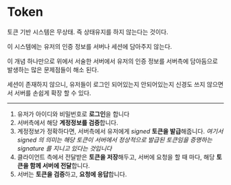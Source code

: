 # Token

토큰 기반 시스템은 무상태. 즉 상태유지를 하지 않는다는 것이다. 

이 시스템에는 유저의 인증 정보를 서버나 세션에 담아주지 않는다.

이 개념 하나만으로 위에서 서술한 서버에서 유저의 인증 정보를 서버측에 담아둠으로 발생하는 많은 문제점들이 해소 된다.

세션이 존재하지 않으니, 유저들이 로그인 되어있는지 안되어있는지 신경도 쓰지 않으면서 서버를 손쉽게 확장 할 수 있다.

----

1. 유저가 아이디와 비밀번호로 **로그인**을 합니다
2. 서버측에서 해당 **계정정보를 검증**합니다.
3. 계정정보가 정확하다면, 서버측에서 유저에게 *signed* **토큰을 발급**해줍니다.
   *여기서 signed 의 의미는 해당 토큰이 서버에서 정상적으로 발급된 토큰임을 증명하는 signature 를 지니고 있다는 것입니다*
4. 클라이언트 측에서 전달받은 **토큰을 저장**해두고, 서버에 요청을 할 때 마다, 해당 **토큰을 함께 서버에 전달**합니다.
5. 서버는 **토큰을 검증**하고, **요청에 응답**합니다.

